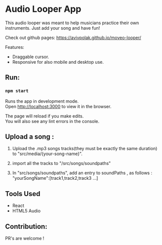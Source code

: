 # Audio Looper App

This audio looper was meant to help musicians practice their own instruments.
Just add your song and have fun!

Check out github pages:
https://avivpolak.github.io/moveo-looper/


Features:
- Draggable cursor.
- Responsive for also mobile and desktop use.


## Run:

### `npm start`

Runs the app in development mode.\
Open [http://localhost:3000](http://localhost:3000) to view it in the browser.

The page will reload if you make edits.\
You will also see any lint errors in the console.

## Upload a song :

1. Upload the .mp3 songs tracks(they must be exactly the same duration) to "src/media/{your-song-name}".

2. import all the tracks to "/src/songs/soundpaths"
3. In "src/songs/soundpaths", add an entry to soundPaths , as follows :
"yourSongName":[track1,track2,track3 ...]

## Tools Used

- React
- HTML5 Audio

## Contribution:
PR's are welcome !